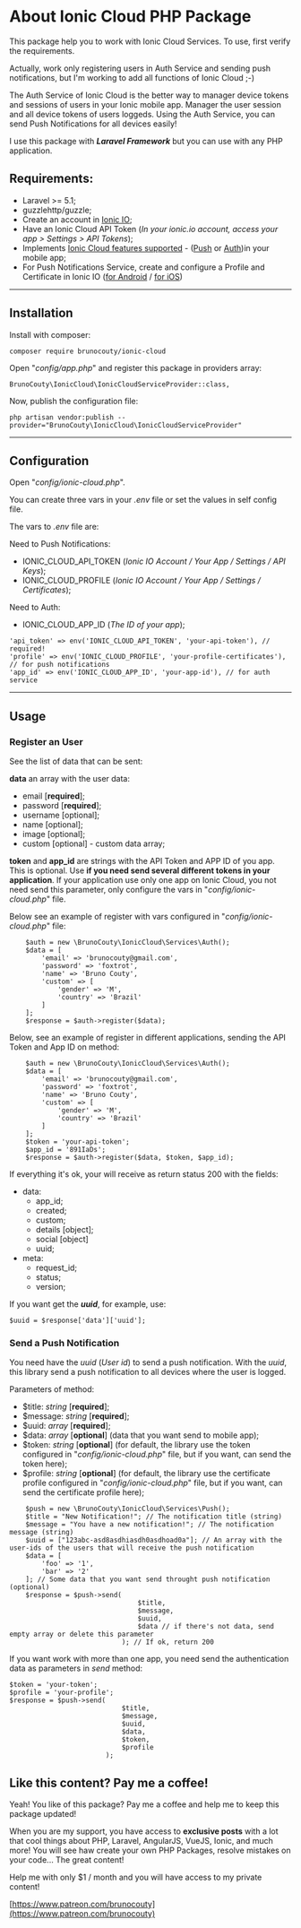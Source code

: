 # About Ionic Cloud PHP Package

This package help you to work with Ionic Cloud Services. To use, first verify the requirements.

Actually, work only registering users in Auth Service and sending push notifications, but I'm working to add all functions of Ionic Cloud ;-)

The Auth Service of Ionic Cloud is the better way to manager device tokens and sessions of users in your Ionic mobile app. Manager the user session and all device tokens of users loggeds. Using the Auth Service, you can send Push Notifications for all devices easily!

I use this package with ***Laravel Framework*** but you can use with any PHP application.

## Requirements:

- Laravel >= 5.1;
- guzzlehttp/guzzle;
- Create an account in [Ionic IO](https://apps.ionic.io/signup);
- Have an Ionic Cloud API Token (*In your ionic.io account, access your app > Settings > API Tokens*);
- Implements [Ionic Cloud features supported](https://docs.ionic.io/services/) - ([Push](https://docs.ionic.io/services/push/) or [Auth](https://docs.ionic.io/services/auth/))in your mobile app;
- For Push Notifications Service, create and configure a Profile and Certificate in Ionic IO ([for Android](https://docs.ionic.io/services/profiles/#android-fcm-project--server-key) / [for iOS](https://docs.ionic.io/services/profiles/#ios-push-certificate))

--------------------

## Installation

Install with composer:

```
composer require brunocouty/ionic-cloud
```

Open "*config/app.php*" and register this package in providers array:

``` 
BrunoCouty\IonicCloud\IonicCloudServiceProvider::class,
```

Now, publish the configuration file:

```
php artisan vendor:publish --provider="BrunoCouty\IonicCloud\IonicCloudServiceProvider"
```
--------------------

## Configuration

Open "*config/ionic-cloud.php*".

You can create three vars in your *.env* file or set the values in self config file.

The vars to *.env* file are:

Need to Push Notifications:

- IONIC_CLOUD_API_TOKEN (*Ionic IO Account / Your App / Settings / API Keys*);
- IONIC_CLOUD_PROFILE (*Ionic IO Account / Your App / Settings / Certificates*);

Need to Auth:

- IONIC_CLOUD_APP_ID (*The ID of your app*);

```
'api_token' => env('IONIC_CLOUD_API_TOKEN', 'your-api-token'), // required!
'profile' => env('IONIC_CLOUD_PROFILE', 'your-profile-certificates'), // for push notifications
'app_id' => env('IONIC_CLOUD_APP_ID', 'your-app-id'), // for auth service
```

--------------------

## Usage

### Register an User

See the list of data that can be sent:

**data** an array with the user data:
- email [**required**];
- password [**required**];
- username [optional];
- name [optional];
- image [optional];
- custom [optional] - custom data array;

**token** and **app_id** are strings with the API Token and APP ID of you app. This is optional. Use **if you need send several different tokens in your application**. If your application use only one app on Ionic Cloud, you not need send this parameter, only configure the vars in "*config/ionic-cloud.php*" file.

Below see an example of register with vars configured in "*config/ionic-cloud.php*" file:

```
    $auth = new \BrunoCouty\IonicCloud\Services\Auth();
    $data = [
        'email' => 'brunocouty@gmail.com',
        'password' => 'foxtrot',
        'name' => 'Bruno Couty',
        'custom' => [
            'gender' => 'M',
            'country' => 'Brazil'
        ]
    ];
    $response = $auth->register($data);
```

Below, see an example of register in different applications, sending the API Token and App ID on method:

```
    $auth = new \BrunoCouty\IonicCloud\Services\Auth();
    $data = [
        'email' => 'brunocouty@gmail.com',
        'password' => 'foxtrot',
        'name' => 'Bruno Couty',
        'custom' => [
            'gender' => 'M',
            'country' => 'Brazil'
        ]
    ];
    $token = 'your-api-token';
    $app_id = '891IaDs';
    $response = $auth->register($data, $token, $app_id);
```


If everything it's ok, your will receive as return status 200 with the fields:

- data:
     - app_id;
     - created;
     - custom;
     - details [object];
     - social [object]
     - uuid;
- meta:
    - request_id;
    - status;
    - version;

If you want get the ***uuid***, for example, use:
 
```
$uuid = $response['data']['uuid']; 
```

### Send a Push Notification

You need have the *uuid* (*User id*) to send a push notification. With the *uuid*, this library send a push notification to all devices where the user is logged.

Parameters of method:

- $title: *string* [**required**];
- $message: *string* [**required**];
- $uuid: *array* [**required**];
- $data: *array* [**optional**] (data that you want send to mobile app);
- $token: *string* [**optional**] (for default, the library use the token configured in "*config/ionic-cloud.php*" file, but if you want, can send the token here);
- $profile: *string* [**optional**] (for default, the library use the certificate profile configured in "*config/ionic-cloud.php*" file, but if you want, can send the certificate profile here);

```
    $push = new \BrunoCouty\IonicCloud\Services\Push();
    $title = "New Notification!"; // The notification title (string)
    $message = "You have a new notification!"; // The notification message (string)
    $uuid = ["123abc-asd8asdhiasdh0asdhoad0a"]; // An array with the user-ids of the users that will receive the push notification
    $data = [
        'foo' => '1',
        'bar' => '2'
    ]; // Some data that you want send throught push notification (optional)
    $response = $push->send(
                                $title, 
                                $message, 
                                $uuid, 
                                $data // if there's not data, send empty array or delete this parameter
                            ); // If ok, return 200
```

If you want work with more than one app, you need send the authentication data as parameters in *send* method:

```
$token = 'your-token';
$profile = 'your-profile';
$response = $push->send(
                            $title, 
                            $message, 
                            $uuid, 
                            $data,
                            $token,
                            $profile
                        );
```

## Like this content? Pay me a coffee!

Yeah! You like of this package? Pay me a coffee and help me to keep this package updated!

When you are my support, you have access to **exclusive posts** with a lot that cool things about PHP, Laravel, AngularJS, VueJS, Ionic, and much more! You will see haw create your own PHP Packages, resolve mistakes on your code... The great content!

Help me with only $1 / month and you will have access to my private content!

[https://www.patreon.com/brunocouty](https://www.patreon.com/brunocouty)
